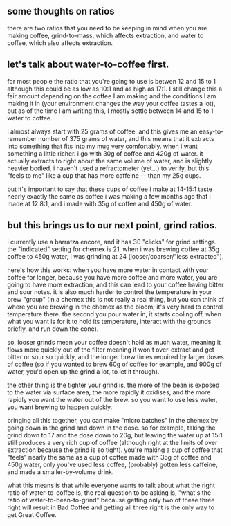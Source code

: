 some thoughts on ratios
---
there are two ratios that you need to be keeping in mind when you are making coffee, grind-to-mass, which affects extraction, and water to coffee, which also affects extraction. 

## let's talk about water-to-coffee first.

for most people the ratio that you're going to use is betwen 12 and 15 to 1 although this could be as low as 10:1 and as high as 17:1. I still change this a fair amount depending on the coffee I am making and the conditions I am making it in (your environment changes the way your coffee tastes a lot), but as of the time I am writing this, I mostly settle between 14 and 15 to 1 water to coffee.

i almost always start with 25 grams of coffee, and this gives me an easy-to-remember number of 375 grams of water, and this means that it extracts into something that fits into my [mug](https://www.espressoparts.com/cafe-supplies/cups-and-porcelain/coffee-mug-black-exterior-white-interior-diner-mug) very comfortably. when i want something a little richer. i go with 30g of coffee and 420g of water. it actually extracts to right about the same volume of water, and is slightly heavier bodied. i haven't used a refractometer (yet&hellip;) to verify, but this "feels to me" like a cup that has more caffeine -- than my 25g cups.

but it's important to say that these cups of coffee i make at 14-15:1 taste nearly exactly the same as coffee i was making a few months ago that i made at 12.8:1, and i made with 35g of coffee and 450g of water.

## but this brings us to our next point, grind ratios.

i currently use a barratza encore, and it has 30 "clicks" for grind settings. the "indicated" setting for chemex is 21. when i was brewing coffee at 35g coffee to 450g water, i was grinding at 24 (looser/coarser/"less extracted").

here's how this works: when you have more water in contact with your coffee for longer, because you have more coffee and more water, you are going to have more extraction, and this can lead to your coffee having bitter and sour notes. it is also much harder to control the temperature in your brew "group" (in a chemex this is not really a real thing, but you can think of where you are brewing in the chemex as the bloom; it's very hard to control temperature there. the second you pour water in, it starts cooling off, when what you want is for it to hold its temperature, interact with the grounds briefly, and run down the cone).

so, looser grinds mean your coffee doesn't hold as much water, meaning it flows more quickly out of the filter meaning it won't over-extract and get bitter or sour so quickly, and the longer brew times required by larger doses of coffee (so if you wanted to brew 60g of coffee for example, and 900g of water, you'd open up the grind a lot, to let it through).

the other thing is the tighter your grind is, the more of the bean is exposed to the water via surface area, the more rapidly it oxidises, and the more rapidly you want the water out of the brew. so you want to use less water, you want brewing to happen quickly.

bringing all this together, you can make "micro batches" in the chemex by going down in the grind and down in the dose. so for example, taking the grind down to 17 and the dose down to 20g, but leaving the water up at 15:1 still produces a very rich cup of coffee (although right at the limits of over extraction because the grind is so tight). you're making a cup of coffee that "feels" nearly the same as a cup of coffee made with 35g of coffee and 450g water, only you've used less coffee, (probably) gotten less caffeine, and made a smaller-by-volume drink.

what this means is that while everyone wants to talk about what the right ratio of water-to-coffee is, the real question to be asking is, "what's the ratio of water-to-bean-to-grind" because getting only two of these three right will result in Bad Coffee and getting all three right is the only way to get Great Coffee.

